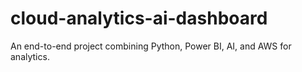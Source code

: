 # cloud-analytics-ai-dashboard
An end-to-end project combining Python, Power BI, AI, and AWS for analytics.
